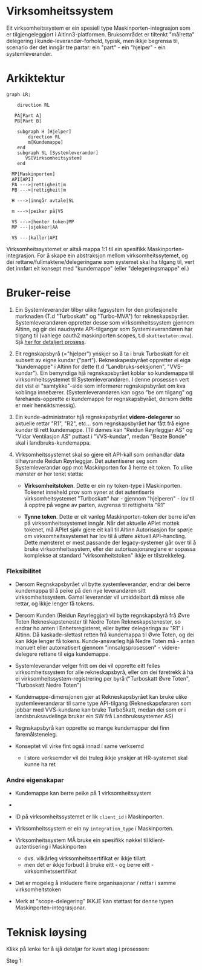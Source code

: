 # Virksomheitssystem

Eit virksomheitssystem er ein spesiell type Maskinporten-integrasjon som er tilgjengeleggjort i Altinn3-platformen. Bruksområdet er tiltenkt "målretta" delegering i kunde-leverandør-forhold, typisk, men ikkje begrensa til, scenario der det inngår tre partar:  ein "part" - ein "hjelper" - ein systemleverandør.



# Arkiktektur

```mermaid
graph LR;

    direction RL

   PA[Part A]
   PB[Part B]

    subgraph H [Hjelper]
        direction RL
        m[Kundemappe]
    end
    subgraph SL [Systemleverandør]
       VS[Virksomheitsystem]
    end

  MP[Maskinporten]
  API[API]
  PA --->|rettigheit|m
  PB --->|rettigheit|m

  H --->|inngår avtale|SL

  m --->|peiker på|VS

  VS --->|henter token|MP
  MP ---|sjekker|AA

  VS ---|kaller|API

```

Virksomheitssystemet er altså mappa 1:1 til ein spesifikk Maskinporten-integrasjon. For å skape ein abstraksjon mellom virksomheitssytemet, og dei rettane/fullmaktene/delegeringane som systemet skal ha tilgang til, vert det innført eit konsept med "kundemappe" (eller "delegeringsmappe" el.)




# Bruker-reise

1. Ein Systemleverandør tilbyr ulike fagsystem for den profesjonelle marknaden  (T.d "Turboskatt" og "Turbo-MVA") for rekneskapsbyråer.  Systemleverandøren oppretter desse som virksomheitssystem gjennom Altinn, og gir dei naudsynte API-tilgangar som Systemleverandøren har tilgang til (vanlege oauth2 maskinporten scopes, t.d `skatteetaten:mva`).
Sjå [her for detaljert prosess]('virksys-opprette.html').

2. Eit regnskapsbyrå (="hjelper") ynskjer so å ta i bruk Turboskatt for eit subsett av eigne kundar ("part").  Rekneskapesbyrået oppretter ei eiga "kundemappe" i Altinn for dette (t.d "Landbruks-seksjonen", "VVS-kundar"). Ein bemyndiga hjå regnskapsbyrået koblar so kundemappa til virksomheitssystemet til Systemleverandøren. I denne prosessen vert det vist ei "samtykke"-side som informerer regnskapsbyrået om kva koblinga innebærer. (Systemleverandøren kan ogso "be om tilgang" og førehands-opprette ei kundemappe for regnskapsbyrået, dersom dette er meir hensiktsmessig).

3. Ein kunde-administrator hjå regnskapsbyrået **videre-delegerer** so aktuelle rettar "R1", "R2", etc... som regnskapsbyrået har fått frå eigne kundar til rett kundemappe.   (Til dømes kan "Reidun Røyrleggjar AS" og "Vidar Ventilasjon AS" puttast i "VVS-kundar", medan "Beate Bonde" skal i landbruks-kundemappa.

4. Virksomheitssystemet skal so gjere eit API-kall som omhandlar data tilhøyrande Reidun Røyrleggjar.   Det autentiserer seg som Systemleverandør opp mot Maskinporten for å hente eit token.  To ulike mønster er her tenkt støtta:

    *  **Virksomheitstoken**.   Dette er ein ny token-type i Maskinporten. Tokenet  inneheld prov som syner at det autentiserte virksomheitsystemet "Turboskatt" har - gjennom "hjelperen" - lov til å opptre på vegne av parten, avgrensa til rettigheita "R1"

    * **Tynne token**. Dette er eit vanleg Maskinporten-token der berre id'en på virksomheitssystemet inngår. Når det aktuelle APIet mottek tokenet, må APIet sjølv gjere eit kall til Altinn Autorisasjon for spørje om virksomheitssystemet har lov til å utføre aktuell API-handling.
    Dette mønsteret er mest passande der legacy-systemer går over til å bruke virksomheitssystem, eller der autorisasjonsreglane er sopassa komplekse at standard "virksomheitstoken" ikkje er tilstrekkeleg.

### Fleksibilitet

* Dersom Regnskapsbyrået vil bytte systemleverandør, endrar dei berre kundemappa til å peike på den nye leverandøren sitt virksomheitssystem.  Gamal leverandør vil umiddelbart då misse alle rettar, og ikkje lenger få tokens.

* Dersom Kunden (Reidun Røyrleggjar) vil bytte regnskapsbyrå frå Øvre Toten Rekneskapstenester til Nedre Toten Rekneskapstenester, so endrar ho anten i Enhetsregisteret, eller bytter delegeringa av "R1" i Altinn.  Då kaskade-slettast retten frå kundemappa til Øvre Toten, og dei kan ikkje lenger få tokens.
  Kunde-ansvarleg hjå Nedre Toten må - anten manuelt eller automatisert gjennom "innsalgsprosessen" -  videre-delegere rettane til eiga kundemappe.
* Systemleverandør velger fritt om dei vil opprette eitt felles virksomheitssystem for alle rekneskapsbyrå, eller om dei føretrekk å ha ei virksomheitssystem-registrering per byrå ("Turboskatt Øvre Toten", "Turboskatt Nedre Toten")
* Kundemappe-dimensjonen gjer at Rekneskapsbyrået kan bruke ulike systemleverandørar til same type API-tilgang  (Rekneskapsføraren som jobbar med VVS-kundane kan bruke TurboSkatt, medan dei som er i landsbruksavdelinga brukar ein SW frå Landbrukssystemer AS)
* Regnskapsbyrå kan opprette so mange kundemapper dei finn føremålsteneleg.
* Konseptet vil virke fint også innad i same verksemd
  * I store verksemder vil dei truleg ikkje ynskjer at HR-systemet skal kunne ha ret


### Andre  eigenskapar

* Kundemappe kan berre peike på 1 virksomheitssystem

*
* ID på virksomheitssystemet er lik `client_id` i Maskinporten.  
* Virksomheitssystem er ein ny `integration_type` i Maskinporten.
* Virksomheitssystem MÅ bruke ein spesifikk nøkkel til klient-autentisering i Maskinporten
  * dvs. vilkårleg virksomheitssertifikat er ikkje tillatt
  * men det er ikkje forbudt å bruke eitt - og berre eitt - virksomhetssertifikat
* Det er mogeleg å inkludere fleire organisasjonar / rettar i samme virksomheitstoken
* Merk at "scope-delegering" IKKJE kan støttast for denne typen Maskinporten-integrasjonar.



# Teknisk løysing

Klikk på lenke for å sjå detaljar for kvart steg i prosessen:

Steg 1:
